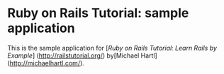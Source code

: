 # Ruby on Rails Tutorial: sample application

This is the sample application for
[*Ruby on Rails Tutorial: Learn Rails by Example*] (http://railstutorial.org/) by[Michael Hartl] (http://michaelhartl.com/).
